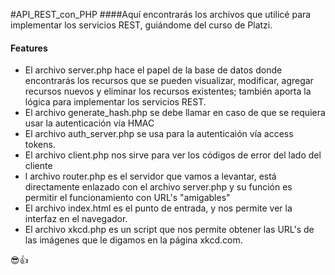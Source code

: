 #API_REST_con_PHP
####Aquí encontrarás los archivos que utilicé para implementar los servicios REST, guiándome del curso de Platzi.
#### Features
- El archivo server.php hace el papel de la base de datos donde encontrarás los recursos que se pueden visualizar, modificar, agregar recursos nuevos y eliminar los recursos existentes; también aporta la lógica para implementar los servicios REST.
- El archivo generate_hash.php se debe llamar en caso de que se requiera usar la autenticación vía HMAC
- El archivo auth_server.php se usa para la autenticaión vía access tokens.
- El archivo client.php nos sirve para ver los códigos de error del lado del cliente
- l archivo router.php es el servidor que vamos a levantar, está directamente enlazado con el archivo server.php y su función es permitir el funcionamiento con URL's "amigables"
- El archivo index.html es el punto de entrada, y nos permite ver la interfaz en el navegador.
- El archivo xkcd.php es un script que nos permite obtener las URL's de las imágenes que le digamos en la página xkcd.com.

😎👍

